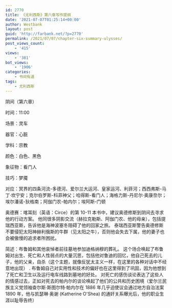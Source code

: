 ```yaml
---
id: 2770
title: 《尤利西斯》第六章写作提纲
date: '2021-07-07T01:25:14+00:00'
author: Westbank
layout: post
guid: 'http://farbank.net/?p=2770'
permalink: /2021/07/07/chapter-six-summary-ulysses/
post_views_count:
    - '415'
views:
    - '381'
bot_views:
    - '1906'
categories:
    - 书间有道
tags:
    - 尤利西斯
---
```


阴间（第六章）

时间：11:00

场景：灵车

器官：心脏

学科：宗教

颜色：白色、黑色

象征物：看门人

技巧：梦魇

对应：冥界的四条河流-多德河、爱尔兰大运河、皇家运河、利菲河；西西弗斯-马丁·坎宁安；克尔伯罗斯-科菲神父；哈得斯-看门人；海格力斯-丹尼尔·奥康奈尔；埃尔潘诺-狄格南；阿伽门农-帕内尔；埃阿斯-门顿

奥德赛：喀耳刻（英语：Circe）的第 10-11 本书中，建议奥德修斯到阴间去寻求他的行动方案。 他同很多阴影交流（赫拉克勒斯、阿伽门农、他的母亲），包括提瑞西亚斯，告诉他是海神波塞冬阻碍了他的回家之旅。 泰瑞西亚斯警告奥德修斯不要侵犯太阳神赫利俄斯的牛群（见太阳之牛），否则他会失去下属，他的妻子也会被傲慢的追求者所困扰。

简述：布鲁姆和其他哀悼者前往墓地参加迪格纳穆的葬礼。 这个场合唤起了布鲁姆对出生、死亡和人性弱点的大量沉思，包括他对鲁迪的回忆，他自己死去的儿子，他的父亲，自杀（这个主题，就像反犹太主义一样，在这里的各种对话中不经意地出现） . 布鲁姆自己对实用性和技术的偏好也在这里得到了巩固，因为他想到了死亡和卫生以及运行电车线路到墓地的好处。 对死亡的感伤谈论表达了这些人的情感过去，正如对死去的帕内尔的谈论唤起了他们的公共和历史困境（爱尔兰民族主义党领袖查尔斯·斯图尔特·帕内尔在 1886 年几乎迫使议会通过地方自治法案 1890 年，他与凯瑟琳·奥谢 (Katherine O'Shea) 的通奸关系曝光后，他的职业生涯以耻辱告终）